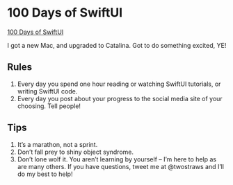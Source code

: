 # 100 Days of SwiftUI
[100 Days of SwiftUI](https://www.hackingwithswift.com/100/swiftui)

I got a new Mac, and upgraded to Catalina. Got to do something excited, YE!


## Rules
1. Every day you spend one hour reading or watching SwiftUI tutorials, or writing SwiftUI code.
2. Every day you post about your progress to the social media site of your choosing. Tell people!

## Tips
1. It’s a marathon, not a sprint.
2. Don’t fall prey to shiny object syndrome.
3. Don’t lone wolf it. You aren’t learning by yourself – I’m here to help as are many others. If you have questions, tweet me at @twostraws and I’ll do my best to help!

